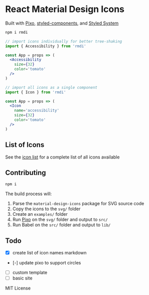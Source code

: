 
# React Material Design Icons

Built with [Pixo][pixo], [styled-components][sc], and [Styled System][sys]

[pixo]: https://github.com/c8r/pixo
[sys]: https://github.com/jxnblk/styled-system
[sc]: https://github.com/styled-components/styled-components

```sh
npm i rmdi
```

```jsx
// import icons individually for better tree-shaking
import { Accessibility } from 'rmdi'

const App = props => (
  <Accessibility
    size={32}
    color='tomato'
  />
)
```

```jsx
// import all icons as a single component
import { Icon } from 'rmdi'

const App = props => (
  <Icon
    name='accessibility'
    size={32}
    color='tomato'
  />
)
```

## List of Icons

See the [icon list](ICONS.md) for a complete list of all icons available

## Contributing

```sh
npm i
```

The build process will:

1. Parse the `material-design-icons` package for SVG source code
2. Copy the icons to the `svg/` folder
3. Create an `examples/` folder
4. Run [Pixo][pixo] on the `svg/` folder and output to `src/`
5. Run Babel on the `src/` folder and output to `lib/`

## Todo

- [x] create list of icon names markdown
- [-] update pixo to support circles
- [ ] custom template
- [ ] basic site

MIT License
